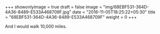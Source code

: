 +++
showonlyimage = true
draft = false
image = "img/68EBF531-364D-4A36-8489-E533A468709F.jpg"
date = "2016-11-05T18:25:22+05:30"
title = "68EBF531-364D-4A36-8489-E533A468709F"
weight = 0
+++

And I would walk 10,000 miles.


